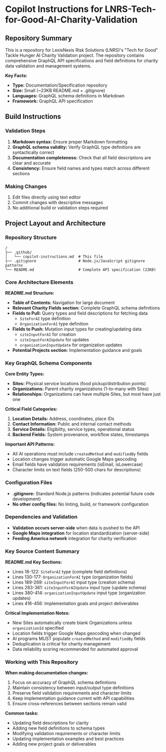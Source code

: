 # Copilot Instructions for LNRS-Tech-for-Good-AI-Charity-Validation

## Repository Summary

This is a repository for LexisNexis Risk Solutions (LNRS)'s "Tech for Good" Tackle Hunger AI Charity Validation project. The repository contains comprehensive GraphQL API specifications and field definitions for charity data validation and management systems.

**Key Facts:**
- **Type:** Documentation/Specification repository
- **Size:** Small (~23KB README.md + .gitignore)
- **Languages:** GraphQL schema definitions in Markdown
- **Framework:** GraphQL API specification

## Build Instructions

### Validation Steps
1. **Markdown syntax:** Ensure proper Markdown formatting
2. **GraphQL schema validity:** Verify GraphQL type definitions are syntactically correct
3. **Documentation completeness:** Check that all field descriptions are clear and accurate
4. **Consistency:** Ensure field names and types match across different sections

### Making Changes
1. Edit files directly using text editor
2. Commit changes with descriptive messages
3. No additional build or validation steps required

## Project Layout and Architecture

### Repository Structure
```
/
├── .github/
│   └── copilot-instructions.md  # This file
├── .gitignore                   # Node.js/JavaScript gitignore patterns
└── README.md                    # Complete API specification (22KB)
```

### Core Architecture Elements

**README.md Structure:**
- **Table of Contents:** Navigation for large document
- **Relevant Charity Fields section:** Complete GraphQL schema definitions
- **Fields to Pull:** Query types and field descriptions for fetching data
  - `SiteForAI` type definition
  - `OrganizationForAI` type definition
- **Fields to Push:** Mutation input types for creating/updating data
  - `siteInputForAI` for creation
  - `siteInputForAIUpdate` for updates
  - `organizationInputUpdate` for organization updates
- **Potential Projects section:** Implementation guidance and goals

### Key GraphQL Schema Components

**Core Entity Types:**
- **Sites:** Physical service locations (food pickup/distribution points)
- **Organizations:** Parent charity organizations (1-to-many with Sites)
- **Relationships:** Organizations can have multiple Sites, but most have just one

**Critical Field Categories:**
1. **Location Details:** Address, coordinates, place IDs
2. **Contact Information:** Public and internal contact methods
3. **Service Details:** Eligibility, service types, operational status
4. **Backend Fields:** System provenance, workflow states, timestamps

**Important API Patterns:**
- All AI operations must include `createdMethod` and `modifiedBy` fields
- Location changes trigger automatic Google Maps geocoding
- Email fields have validation requirements (isEmail, isLowercase)
- Character limits on text fields (250-500 chars for descriptions)

### Configuration Files
- **.gitignore:** Standard Node.js patterns (indicates potential future code development)
- **No other config files:** No linting, build, or framework configuration

### Dependencies and Validation
- **Validation occurs server-side** when data is pushed to the API
- **Google Maps integration** for location standardization (server-side)
- **Feeding America network** integration for charity verification

### Key Source Content Summary

**README.md Key Sections:**
- Lines 18-122: `SiteForAI` type (complete field definitions)
- Lines 130-177: `OrganizationForAI` type (organization fields)
- Lines 189-269: `siteInputForAI` input type (creation schema)
- Lines 283-361: `siteInputForAIUpdate` input type (update schema)  
- Lines 380-414: `organizationInputUpdate` input type (organization updates)
- Lines 416-456: Implementation goals and project deliverables

**Critical Implementation Notes:**
- New Sites automatically create blank Organizations unless `organizationId` specified
- Location fields trigger Google Maps geocoding when changed
- AI programs MUST populate `createdMethod` and `modifiedBy` fields
- Deduplication is critical for charity management
- Data reliability scoring recommended for automated approval

### Working with This Repository

**When making documentation changes:**
1. Focus on accuracy of GraphQL schema definitions
2. Maintain consistency between input/output type definitions
3. Preserve field validation requirements and character limits
4. Keep implementation guidance current with API capabilities
5. Ensure cross-references between sections remain valid

**Common tasks:**
- Updating field descriptions for clarity
- Adding new field definitions to schema types
- Modifying validation requirements or character limits
- Updating implementation examples and best practices
- Adding new project goals or deliverables
